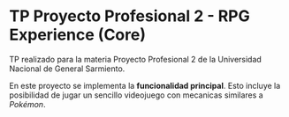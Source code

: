 ﻿# TP Proyecto Profesional 2 - RPG Experience (Core)

TP realizado para la materia Proyecto Profesional 2 de la Universidad Nacional de General Sarmiento.

En este proyecto se implementa la **funcionalidad principal**. Esto incluye la posibilidad de jugar un sencillo videojuego con mecanicas similares a *Pokémon*.


